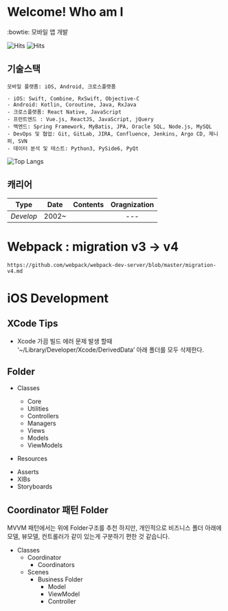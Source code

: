 # Welcome! Who am I

:bowtie: 모바일 앱 개발

 ![Hits](https://hits.seeyoufarm.com/api/count/incr/badge.svg?url=https://github.com/iamjeffrey) ![Hits](https://img.shields.io/github/followers/iamjeffrey?label=Follow)


## 기술스택
`모바일 플랫폼: iOS, Android, 크로스플랫폼`
```
- iOS: Swift, Combine, RxSwift, Objective-C
- Android: Kotlin, Coroutine, Java, RxJava
- 크로스플랫폼: React Native, JavaScript
- 프런트엔드 : Vue.js, ReactJS, JavaScript, jQuery
- 백엔드: Spring Framework, MyBatis, JPA, Oracle SQL, Node.js, MySQL
- DevOps 및 협업: Git, GitLab, JIRA, Confluence, Jenkins, Argo CD, 제니퍼, SVN
- 데이터 분석 및 테스트: Python3, PySide6, PyQt
```

![Top Langs](https://github-readme-stats.vercel.app/api/top-langs/?username=iamjeffrey&layout=compact)

## 캐리어
| **Type** | **Date** | **Contents** | **Oragnization** |
|:--------:|:--------:|:--------:|:--------:|
| *Develop* | 2002~ |  | --- |

# Webpack : migration v3 -> v4
`https://github.com/webpack/webpack-dev-server/blob/master/migration-v4.md`

# iOS Development 
## XCode Tips
- Xcode 가끔 빌드 에러 문제 발생 할때 ‘~/Library/Developer/Xcode/DerivedData’ 아래 폴더를 모두 삭제한다.

## Folder
- Classes
   + Core
   + Utilities
   + Controllers
   + Managers
   + Views
   + Models
   + ViewModels
   
- Resources
 + Asserts
 + XIBs
 + Storyboards
 
 ## Coordinator 패턴 Folder
 MVVM 패턴에서는 위에 Folder구조를 추천 하지만, 개인적으로 비즈니스 폴더 아래에 모델, 뷰모델, 컨트롤러가 같이 있는게 구분하기 편한 것 같습니다.
 
 - Classes
   + Coordinator
     + Coordinators
   + Scenes
     + Business Folder
       + Model
       + ViewModel
       + Controller
 
<!--
**iamjeffrey/iamjeffrey** is a ✨ _special_ ✨ repository because its `README.md` (this file) appears on your GitHub profile.

Here are some ideas to get you started:

- 🔭 I’m currently working on ...
- 🌱 I’m currently learning ...
- 👯 I’m looking to collaborate on ...
- 🤔 I’m looking for help with ...
- 💬 Ask me about ...
- 📫 How to reach me: ...
- 😄 Pronouns: ...
- ⚡ Fun fact: ...
-->
